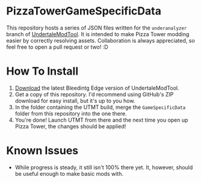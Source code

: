 # PizzaTowerGameSpecificData
This repository hosts a series of JSON files written for the `underanalyzer` branch of [UndertaleModTool](https://github.com/UnderminersTeam/UndertaleModTool/tree/underanalyzer). It is intended to make Pizza Tower modding easier by correctly resolving assets. Collaboration is always appreciated, so feel free to open a pull request or two! :D

# How To Install
1. [Download](https://github.com/UnderminersTeam/UndertaleModTool/releases/tag/bleeding-edge) the latest Bleedintg Edge version of UndertaleModTool.
2. Get a copy of this repository. I'd recommend using GitHub's ZIP download for easy install, but it's up to you how.
3. In the folder containing the UTMT build, merge the `GameSpecificData` folder from this repository into the one there.
4. You're done! Launch UTMT from there and the next time you open up Pizza Tower, the changes should be applied!

# Known Issues
- While progress is steady, it still isn't 100% there yet. It, however, should be useful enough to make basic mods with.
